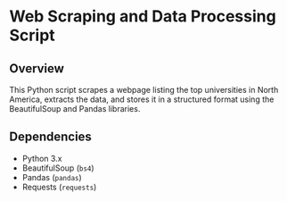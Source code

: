 # Web Scraping and Data Processing Script

## Overview
This Python script scrapes a webpage listing the top universities in North America, extracts the data, and stores it in a structured format using the BeautifulSoup and Pandas libraries.

## Dependencies
- Python 3.x
- BeautifulSoup (`bs4`)
- Pandas (`pandas`)
- Requests (`requests`)


